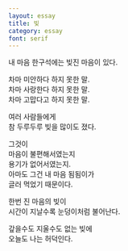 ```yaml
---
layout: essay
title: 빚
category: essay
font: serif
---
```


내 마음 한구석에는 빚진 마음이 있다.

차마 미안하다 하지 못한 말.  
차마 사랑한다 하지 못한 말.  
차마 고맙다고 하지 못한 말.

여러 사람들에게  
참 두루두루 빚을 많이도 졌다.

그것이  
마음이 불편해서였는지  
용기가 없어서였는지.  
아마도 그건 내 마음 됨됨이가  
글러 먹었기 때문이다.

한번 진 마음의 빚이  
시간이 지날수록 눈덩이처럼 불어난다.

갚을수도 지울수도 없는 빚에  
오늘도 나는 허덕인다.
